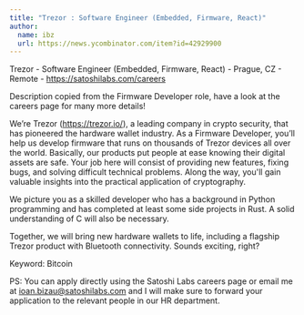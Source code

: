 ```yaml
---
title: "Trezor : Software Engineer (Embedded, Firmware, React)"
author:
  name: ibz
  url: https://news.ycombinator.com/item?id=42929900
---
```

Trezor - Software Engineer (Embedded, Firmware, React) - Prague, CZ - Remote - <a href="https:&#x2F;&#x2F;satoshilabs.com&#x2F;careers" rel="nofollow">https:&#x2F;&#x2F;satoshilabs.com&#x2F;careers</a>

Description copied from the Firmware Developer role, have a look at the careers page for many more details!

We’re Trezor (<a href="https:&#x2F;&#x2F;trezor.io&#x2F;" rel="nofollow">https:&#x2F;&#x2F;trezor.io&#x2F;</a>), a leading company in crypto security, that has pioneered the hardware wallet industry. As a Firmware Developer, you’ll help us develop firmware that runs on thousands of Trezor devices all over the world. Basically, our products put people at ease knowing their digital assets are safe. Your job here will consist of providing new features, fixing bugs, and solving difficult technical problems. Along the way, you&#x27;ll gain valuable insights into the practical application of cryptography.

We picture you as a skilled developer who has a background in Python programming and has completed at least some side projects in Rust. A solid understanding of C will also be necessary.

Together, we will bring new hardware wallets to life, including a flagship Trezor product with Bluetooth connectivity. Sounds exciting, right?

Keyword: Bitcoin

PS: You can apply directly using the Satoshi Labs careers page or email me at ioan.bizau@satoshilabs.com and I will make sure to forward your application to the relevant people in our HR department.
<JobApplication />
